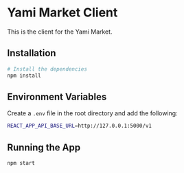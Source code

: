 # Yami Market Client

This is the client for the Yami Market.

## Installation

```bash
# Install the dependencies
npm install
```

## Environment Variables

Create a `.env` file in the root directory and add the following:

```bash
REACT_APP_API_BASE_URL=http://127.0.0.1:5000/v1
```

## Running the App

```bash
npm start
```
